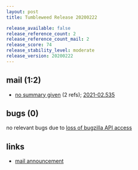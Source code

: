 ```yaml
---
layout: post
title: Tumbleweed Release 20200222

release_available: false
release_reference_count: 2
release_reference_count_mail: 2
release_score: 74
release_stability_level: moderate
release_version: 20200222
---
```


## mail (1:2)

- [no summary given](https://github.com/boombatower/tumbleweed-review/issues/10) (2 refs); [2021-02.535](https://github.com/boombatower/tumbleweed-review/issues/10)

## bugs (0)

<!--more-->

no relevant bugs due to [loss of bugzilla API access](https://bugzilla.opensuse.org/show_bug.cgi?id=1157722)



## links

- [mail announcement](https://github.com/boombatower/tumbleweed-review/issues/10)
